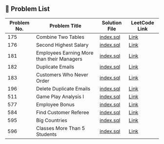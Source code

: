 ## 📁 Problem List


| Problem No. | Problem Title                                 | Solution File                          | LeetCode Link |
|-------------|------------------------------------------------|----------------------------------------|----------------|
| 175         | Combine Two Tables                             | [index.sql](./Problem_175/index.sql)   | [Link](https://leetcode.com/problems/combine-two-tables/) |
| 176         | Second Highest Salary                          | [index.sql](./Problem_176/index.sql)   | [Link](https://leetcode.com/problems/second-highest-salary/) |
| 181         | Employees Earning More than their Managers     | [index.sql](./Problem_181/index.sql)   | [Link](https://leetcode.com/problems/employees-earning-more-than-their-managers/) |
| 182         | Duplicate Emails                               | [index.sql](./Problem_182/index.sql)   | [Link](https://leetcode.com/problems/duplicate-emails/) |
| 183         | Customers Who Never Order                      | [index.sql](./Problem_183/index.sql)   | [Link](https://leetcode.com/problems/customers-who-never-order/) |
| 196         | Delete Duplicate Emails                        | [index.sql](./Problem_196/index.sql)   | [Link](https://leetcode.com/problems/delete-duplicate-emails/) |
| 511         | Game Play Analysis I                           | [index.sql](./Problem_511/index.sql)   | [Link](https://leetcode.com/problems/game-play-analysis-i/) |
| 577         | Employee Bonus                                 | [index.sql](./Problem_577/index.sql)   | [Link](https://leetcode.com/problems/employee-bonus/) |
| 584         | Find Customer Referee                          | [index.sql](./Problem_584/index.sql)   | [Link](https://leetcode.com/problems/find-customer-referee/) |
| 595         | Big Countries                                  | [index.sql](./Problem_595/index.sql)   | [Link](https://leetcode.com/problems/big-countries/) |
| 596         | Classes More Than 5 Students                   | [index.sql](./Problem_596/index.sql)   | [Link](https://leetcode.com/problems/classes-more-than-5-students/) |
